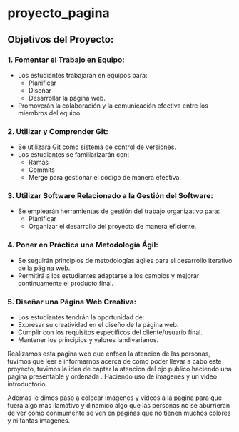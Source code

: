 # proyecto_pagina
## Objetivos del Proyecto:
### 1. Fomentar el Trabajo en Equipo:

- Los estudiantes trabajarán en equipos para:
   - Planificar
   - Diseñar
   - Desarrollar la página web.
- Promoverán la colaboración y la comunicación efectiva entre los miembros del equipo.
### 2. Utilizar y Comprender Git:

- Se utilizará Git como sistema de control de versiones.
- Los estudiantes se familiarizarán con:
  - Ramas
  - Commits
  - Merge para gestionar el código de manera efectiva.
### 3. Utilizar Software Relacionado a la Gestión del Software:

- Se emplearán herramientas de gestión del trabajo organizativo para:
  - Planificar
  - Organizar el desarrollo del proyecto de manera eficiente.
### 4. Poner en Práctica una Metodología Ágil:

- Se seguirán principios de metodologías ágiles para el desarrollo iterativo de la página web.
- Permitirá a los estudiantes adaptarse a los cambios y mejorar continuamente el producto final.
### 5. Diseñar una Página Web Creativa:

- Los estudiantes tendrán la oportunidad de:
- Expresar su creatividad en el diseño de la página web.
- Cumplir con los requisitos específicos del cliente/usuario final.
- Mantener los principios y valores landivarianos.

Realizamos esta pagina web que enfoca la atencion de las personas, tuvimos que leer e informarnos acerca de como poder llevar a cabo este proyecto, tuvimos la idea de captar la atencion del ojo publico haciendo una pagina presentable y ordenada . Haciendo uso de imagenes y un video introductorio.

Ademas le dimos paso a colocar imagenes y videos a la pagina para que fuera algo mas llamativo y dinamico algo que las personas no se aburrieran de ver como conmumente se ven en paginas que no tienen muchos colores y ni tantas imagenes. 



 
